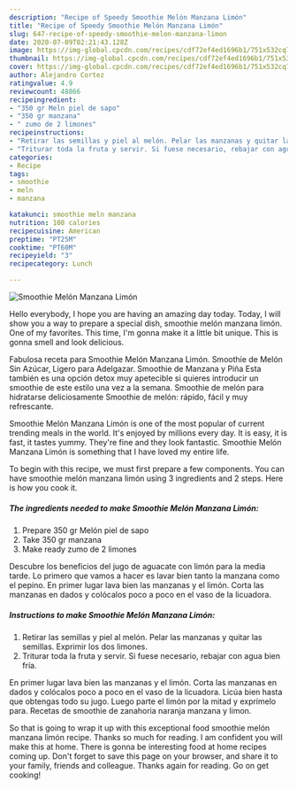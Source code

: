 ```yaml
---
description: "Recipe of Speedy Smoothie Melón Manzana Limón"
title: "Recipe of Speedy Smoothie Melón Manzana Limón"
slug: 647-recipe-of-speedy-smoothie-melon-manzana-limon
date: 2020-07-09T02:21:43.128Z
image: https://img-global.cpcdn.com/recipes/cdf72ef4ed1696b1/751x532cq70/smoothie-melon-manzana-limon-foto-principal.jpg
thumbnail: https://img-global.cpcdn.com/recipes/cdf72ef4ed1696b1/751x532cq70/smoothie-melon-manzana-limon-foto-principal.jpg
cover: https://img-global.cpcdn.com/recipes/cdf72ef4ed1696b1/751x532cq70/smoothie-melon-manzana-limon-foto-principal.jpg
author: Alejandro Cortez
ratingvalue: 4.9
reviewcount: 48866
recipeingredient:
- "350 gr Meln piel de sapo"
- "350 gr manzana"
- " zumo de 2 limones"
recipeinstructions:
- "Retirar las semillas y piel al melón. Pelar las manzanas y quitar las semillas. Exprimir los dos limones."
- "Triturar toda la fruta y servir. Si fuese necesario, rebajar con agua bien fría."
categories:
- Recipe
tags:
- smoothie
- meln
- manzana

katakunci: smoothie meln manzana 
nutrition: 108 calories
recipecuisine: American
preptime: "PT25M"
cooktime: "PT60M"
recipeyield: "3"
recipecategory: Lunch

---
```



![Smoothie Melón Manzana Limón](https://img-global.cpcdn.com/recipes/cdf72ef4ed1696b1/751x532cq70/smoothie-melon-manzana-limon-foto-principal.jpg)

Hello everybody, I hope you are having an amazing day today. Today, I will show you a way to prepare a special dish, smoothie melón manzana limón. One of my favorites. This time, I'm gonna make it a little bit unique. This is gonna smell and look delicious.

Fabulosa receta para Smoothie Melón Manzana Limón. Smoothie de Melón Sin Azúcar, Ligero para Adelgazar. Smoothie de Manzana y Piña Esta también es una opción detox muy apetecible si quieres introducir un smoothie de este estilo una vez a la semana. Smoothie de melón para hidratarse deliciosamente Smoothie de melón: rápido, fácil y muy refrescante.

Smoothie Melón Manzana Limón is one of the most popular of current trending meals in the world. It's enjoyed by millions every day. It is easy, it is fast, it tastes yummy. They're fine and they look fantastic. Smoothie Melón Manzana Limón is something that I have loved my entire life.


To begin with this recipe, we must first prepare a few components. You can have smoothie melón manzana limón using 3 ingredients and 2 steps. Here is how you cook it.

<!--inarticleads1-->

##### The ingredients needed to make Smoothie Melón Manzana Limón:

1. Prepare 350 gr Melón piel de sapo
1. Take 350 gr manzana
1. Make ready  zumo de 2 limones


Descubre los beneficios del jugo de aguacate con limón para la media tarde. Lo primero que vamos a hacer es lavar bien tanto la manzana como el pepino. En primer lugar lava bien las manzanas y el limón. Corta las manzanas en dados y colócalos poco a poco en el vaso de la licuadora. 

<!--inarticleads2-->

##### Instructions to make Smoothie Melón Manzana Limón:

1. Retirar las semillas y piel al melón. Pelar las manzanas y quitar las semillas. Exprimir los dos limones.
1. Triturar toda la fruta y servir. Si fuese necesario, rebajar con agua bien fría.


En primer lugar lava bien las manzanas y el limón. Corta las manzanas en dados y colócalos poco a poco en el vaso de la licuadora. Licúa bien hasta que obtengas todo su jugo. Luego parte el limón por la mitad y exprímelo para. Recetas de smoothie de zanahoria naranja manzana y limon. 

So that is going to wrap it up with this exceptional food smoothie melón manzana limón recipe. Thanks so much for reading. I am confident you will make this at home. There is gonna be interesting food at home recipes coming up. Don't forget to save this page on your browser, and share it to your family, friends and colleague. Thanks again for reading. Go on get cooking!
